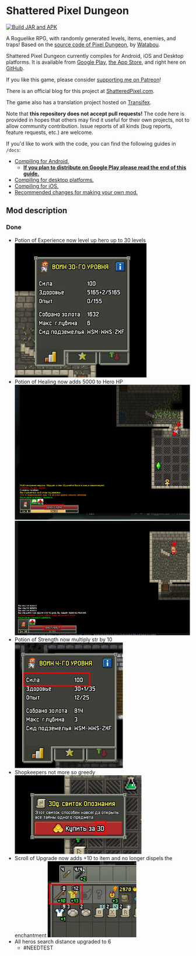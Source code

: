 # Shattered Pixel Dungeon

[![Build JAR and APK](https://github.com/ismvru/shattered-pixel-dungeon/actions/workflows/ci.yml/badge.svg)](https://github.com/ismvru/shattered-pixel-dungeon/actions/workflows/ci.yml)

A Roguelike RPG, with randomly generated levels, items, enemies, and traps! Based on the [source code of Pixel Dungeon](https://github.com/00-Evan/pixel-dungeon-gradle), by [Watabou](https://www.watabou.ru).

Shattered Pixel Dungeon currently compiles for Android, iOS and Desktop platforms. It is available from [Google Play](https://play.google.com/store/apps/details?id=com.shatteredpixel.shatteredpixeldungeon), [the App Store](https://apps.apple.com/app/shattered-pixel-dungeon/id1563121109), and right here on [GitHub](https://github.com/00-Evan/shattered-pixel-dungeon/releases).

If you like this game, please consider [supporting me on Patreon](https://www.patreon.com/ShatteredPixel)!

There is an official blog for this project at [ShatteredPixel.com](https://www.shatteredpixel.com).

The game also has a translation project hosted on [Transifex](https://www.transifex.com/shattered-pixel/shattered-pixel-dungeon/).

Note that **this repository does not accept pull requests!** The code here is provided in hopes that others may find it useful for their own projects, not to allow community contribution. Issue reports of all kinds (bug reports, feature requests, etc.) are welcome.

If you'd like to work with the code, you can find the following guides in `/docs`:

- [Compiling for Android.](docs/getting-started-android.md)
  - **[If you plan to distribute on Google Play please read the end of this guide.](docs/getting-started-android.md#distributing-your-apk)**
- [Compiling for desktop platforms.](docs/getting-started-desktop.md)
- [Compiling for iOS.](docs/getting-started-ios.md)
- [Recommended changes for making your own mod.](docs/recommended-changes.md)

## Mod description

### Done

- Potion of Experience now level up hero up to 30 levels
![exp](images/exp.png)
- Potion of Healing now adds 5000 to Hero HP
![health_1st_time](images/health_1st_time.png)
![health_2nd_time](images/health_2nd_time.png)
- Potion of Strength now multiply str by 10
![strength_10](images/strength_10.png)
- Shopkeepers not more so greedy
![shopkeeper](images/shopkeeper.png)
- Scroll of Upgrade now adds +10 to item and no longer dispels the enchantment
![upgrade](images/upgrade.png)
- All heros search distance upgraded to 6
  - #NEEDTEST

